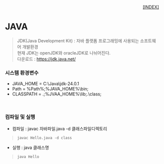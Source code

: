 <p style="text-align: right"> 
    <a href="./README.md">[INDEX]</a>
</p>

# JAVA
> JDK(Java Development Kit) : 자바 플랫폼 프로그래밍에 사용되는 소프트웨어 개발환경 <br/>
> 현재 JDK는 openJDK와 oracleJDK로 나뉘어진다. <br/>
> 다운로드 : https://jdk.java.net/

### 시스템 환경변수
- JAVA_HOME = C:\Java\jdk-24.0.1
- Path = %Path%;%JAVA_HOME%\bin;
- CLASSPATH = .;%JVAA_HOME%\lib;.\class;
<br/>

### 컴파일 및 실행
- 컴파일 : javac 자바파일.java -d 클래스파일디렉토리
> `javac Hello.java -d class`
- 실행 : java 클래스명
> `java Hello`

